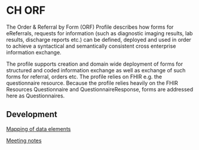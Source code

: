 # CH ORF

The Order & Referral by Form (ORF) Profile describes how forms for eReferrals, requests for information (such as diagnostic imaging results, lab results, discharge reports etc.) can be defined, deployed and used in order to achieve a syntactical and semantically consistent cross enterprise information exchange.

The profile supports creation and domain wide deployment of forms for structured and coded information exchange as well as exchange of such forms for referral, orders etc. The profile relies on FHIR e.g. the questionnaire resource. Because the profile relies heavily on the FHIR Resources Questionnaire and QuestionnaireResponse, forms are addressed here as Questionnaires.


## Development

[Mapping of data elements](https://docs.google.com/spreadsheets/d/1e1pQsHjgHSIKiMhTYLdXTpaGPRONcdn2hYOeb2LNwrY/edit#gid=0)

[Meeting notes](https://docs.google.com/document/d/1cDQP6qVrQjbmADiEAaO_pg2FpPyadSE9dWeLW3y3QPI/edit)